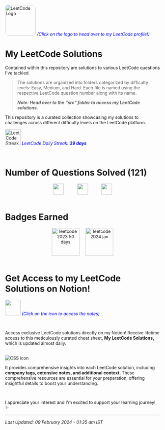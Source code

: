 [<img src="https://upload.wikimedia.org/wikipedia/commons/1/19/LeetCode_logo_black.png" width="100" height="100" alt="LeetCode Logo" style="border-radius: 10px;" target="_main">](https://leetcode.com/harshilsharma2020/) <span style="color:blue"><em>(Click on the logo to head over to my LeetCode profile!)</em></span>

# My LeetCode Solutions

Contained within this repository are solutions to various LeetCode questions I've tackled. 
> The solutions are organized into folders categorized by difficulty levels: Easy, Medium, and Hard. Each file is named using the respective LeetCode question number along with its name.
> <p><em><strong>Note: Head over to the "src" folder to access my LeetCode solutions.</strong></em></p>

This repository is a curated collection showcasing my solutions to challenges across different difficulty levels on the LeetCode platform.

[<img src="https://leetcode.com/static/images/coin.gif" height="50px" alt="LeetCode Streak Coin" target="_main">](#) <span style="color:blue"><em>LeetCode Daily Streak: <strong>39 days</strong></em></span>





<br>

# Number of Questions Solved (121)

<!-- 
- ![Easy Questions Solved](https://img.shields.io/badge/Easy-52-green)
- ![Medium Questions Solved](https://img.shields.io/badge/Medium-57-orange)
- ![Hard Questions Solved](https://img.shields.io/badge/Hard-12-red)
-->


<div style="text-align: center;">
  <div style="display: flex; justify-content: center;">
    <img src="https://camo.githubusercontent.com/a28e6179c7f8c973b5eb882713036e3ee91780eec30efe26fcbf96784598e99d/68747470733a2f2f696d672e736869656c64732e696f2f62616467652f456173792d35322d677265656e" alt="" height="35px" title="" style="margin-right: 20px;">
    &nbsp;&nbsp;&nbsp;&nbsp;&nbsp;&nbsp;
    <img src="https://camo.githubusercontent.com/79c9edace68ae91bfd1baec014a513a98a21e6a1c9bee3cc6326649202656618/68747470733a2f2f696d672e736869656c64732e696f2f62616467652f4d656469756d2d35372d6f72616e6765" alt="" height="35px" title="" style="margin-right: 20px;">
    &nbsp;&nbsp;&nbsp;&nbsp;&nbsp;&nbsp;
    <img src="https://camo.githubusercontent.com/ad296fa84c155c1cbd8afd6252be11178cf91952623ddfe0e4ad16b7ff33cfff/68747470733a2f2f696d672e736869656c64732e696f2f62616467652f486172642d31322d726564" alt="" height="35px" title="">
  </div>
</div>

<br>


# Badges Earned
<div style="text-align: center;">
  <div style="display: flex; justify-content: center; gap: 20px;">
    <img src="https://assets.leetcode.com/static_assets/marketing/2023-50.gif" alt="leetcode 2023 50 days" height="90px" title="LeetCode 50 Days Badge 2023">
    <img src="https://leetcode.com/static/images/badges/2024/gif/2024-01.gif" alt="leetcode 2024 jan" height="90px" title="LeetCode January Badge 2024">
  </div>
</div>

<br>



# Get Access to my LeetCode Solutions on Notion!

[<img src="https://upload.wikimedia.org/wikipedia/commons/4/45/Notion_app_logo.png" width="50" height="50">](https://forms.gle/Am4LHigcuPJzcCPg8) <span style="color:blue">_(Click on the icon to access the notes)_</span>

<br>

Access exclusive LeetCode solutions directly on my Notion! Receive lifetime access to this meticulously curated cheat sheet, <strong> My LeetCode Solutions, </strong> which is updated almost daily.

<br>

<img src="https://i.ibb.co/VMwmMMX/2.png" alt="CSS icon" title="image">

<br>

It provides comprehensive insights into each LeetCode solution, including <strong> company tags, extensive notes, and additional context. </strong> These comprehensive resources are essential for your preparation, offering insightful details to boost your understanding.

<br>

I appreciate your interest and I'm excited to support your learning journey! ✨


---

<em>Last Updated: 09 February 2024 - 01:35 am IST</em>


